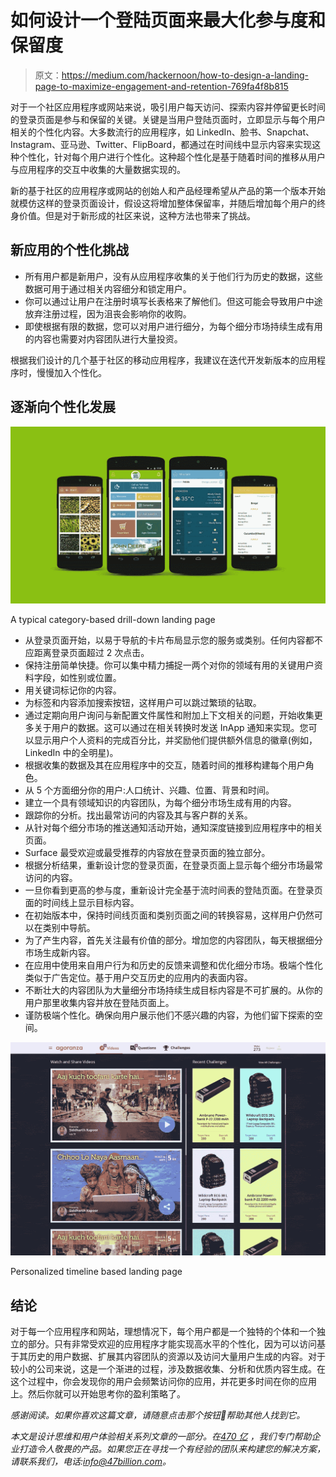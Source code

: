# 如何设计一个登陆页面来最大化参与度和保留度

> 原文：<https://medium.com/hackernoon/how-to-design-a-landing-page-to-maximize-engagement-and-retention-769fa4f8b815>

对于一个社区应用程序或网站来说，吸引用户每天访问、探索内容并停留更长时间的登录页面是参与和保留的关键。关键是当用户登陆页面时，立即显示与每个用户相关的个性化内容。大多数流行的应用程序，如 LinkedIn、脸书、Snapchat、Instagram、亚马逊、Twitter、FlipBoard，都通过在时间线中显示内容来实现这种个性化，针对每个用户进行个性化。这种超个性化是基于随着时间的推移从用户与应用程序的交互中收集的大量数据实现的。

新的基于社区的应用程序或网站的创始人和产品经理希望从产品的第一个版本开始就模仿这样的登录页面设计，假设这将增加整体保留率，并随后增加每个用户的终身价值。但是对于新形成的社区来说，这种方法也带来了挑战。

## 新应用的个性化挑战

*   所有用户都是新用户，没有从应用程序收集的关于他们行为历史的数据，这些数据可用于通过相关内容细分和锁定用户。
*   你可以通过让用户在注册时填写长表格来了解他们。但这可能会导致用户中途放弃注册过程，因为沮丧会影响你的收购。
*   即使根据有限的数据，您可以对用户进行细分，为每个细分市场持续生成有用的内容也需要对内容团队进行大量投资。

根据我们设计的几个基于社区的移动应用程序，我建议在迭代开发新版本的应用程序时，慢慢加入个性化。

## 逐渐向个性化发展

![](img/4ae185240dae63cd2b906fd4939622fc.png)

A typical category-based drill-down landing page

*   从登录页面开始，以易于导航的卡片布局显示您的服务或类别。任何内容都不应距离登录页面超过 2 次点击。
*   保持注册简单快捷。你可以集中精力捕捉一两个对你的领域有用的关键用户资料字段，如性别或位置。
*   用关键词标记你的内容。
*   为标签和内容添加搜索按钮，这样用户可以跳过繁琐的钻取。
*   通过定期向用户询问与新配置文件属性和附加上下文相关的问题，开始收集更多关于用户的数据。这可以通过在相关转换时发送 InApp 通知来实现。您可以显示用户个人资料的完成百分比，并奖励他们提供额外信息的徽章(例如，LinkedIn 中的全明星)。
*   根据收集的数据及其在应用程序中的交互，随着时间的推移构建每个用户角色。
*   从 5 个方面细分你的用户:人口统计、兴趣、位置、背景和时间。
*   建立一个具有领域知识的内容团队，为每个细分市场生成有用的内容。
*   跟踪你的分析。找出最常访问的内容及其与客户群的关系。
*   从针对每个细分市场的推送通知活动开始，通知深度链接到应用程序中的相关页面。
*   Surface 最受欢迎或最受推荐的内容放在登录页面的独立部分。
*   根据分析结果，重新设计您的登录页面，在登录页面上显示每个细分市场最常访问的内容。
*   一旦你看到更高的参与度，重新设计完全基于流时间表的登陆页面。在登录页面的时间线上显示目标内容。
*   在初始版本中，保持时间线页面和类别页面之间的转换容易，这样用户仍然可以在类别中导航。
*   为了产生内容，首先关注最有价值的部分。增加您的内容团队，每天根据细分市场生成新内容。
*   在应用中使用来自用户行为和历史的反馈来调整和优化细分市场。极端个性化类似于广告定位。基于用户交互历史的应用内的表面内容。
*   不断壮大的内容团队为大量细分市场持续生成目标内容是不可扩展的。从你的用户那里收集内容并放在登陆页面上。
*   谨防极端个性化。确保向用户展示他们不感兴趣的内容，为他们留下探索的空间。

![](img/c4dc4603f1f1402301d7abe428d6450f.png)

Personalized timeline based landing page

## 结论

对于每一个应用程序和网站，理想情况下，每个用户都是一个独特的个体和一个独立的部分。只有非常受欢迎的应用程序才能实现高水平的个性化，因为可以访问基于其历史的用户数据、扩展其内容团队的资源以及访问大量用户生成的内容。对于较小的公司来说，这是一个渐进的过程，涉及数据收集、分析和优质内容生成。在这个过程中，你会发现你的用户会频繁访问你的应用，并花更多时间在你的应用上。然后你就可以开始思考你的盈利策略了。

*感谢阅读。如果你喜欢这篇文章，请随意点击那个按钮👏帮助其他人找到它。*

*本文是设计思维和用户体验相关系列文章的一部分。在*[*470 亿*](http://47billion.com) *，我们专门帮助企业打造令人敬畏的产品。如果您正在寻找一个有经验的团队来构建您的解决方案，请联系我们，电话:*[*info@47billion.com*](mailto:info@47billion.com)*。*